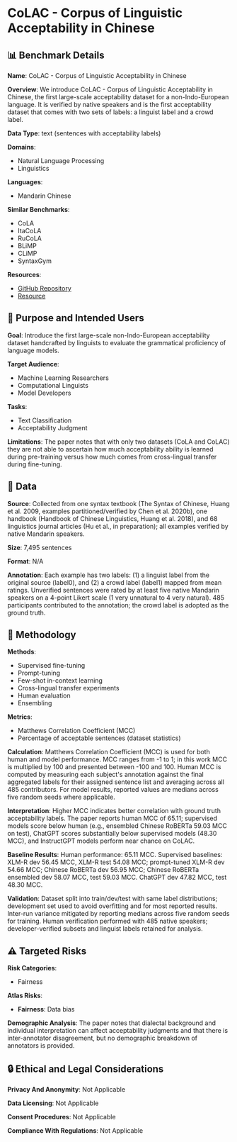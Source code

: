 # CoLAC - Corpus of Linguistic Acceptability in Chinese

## 📊 Benchmark Details

**Name**: CoLAC - Corpus of Linguistic Acceptability in Chinese

**Overview**: We introduce CoLAC - Corpus of Linguistic Acceptability in Chinese, the first large-scale acceptability dataset for a non-Indo-European language. It is verified by native speakers and is the first acceptability dataset that comes with two sets of labels: a linguist label and a crowd label.

**Data Type**: text (sentences with acceptability labels)

**Domains**:
- Natural Language Processing
- Linguistics

**Languages**:
- Mandarin Chinese

**Similar Benchmarks**:
- CoLA
- ItaCoLA
- RuCoLA
- BLiMP
- CLiMP
- SyntaxGym

**Resources**:
- [GitHub Repository](https://github.com/huhailinguist/CoLAC)
- [Resource](https://arxiv.org/abs/2305.14091)

## 🎯 Purpose and Intended Users

**Goal**: Introduce the first large-scale non-Indo-European acceptability dataset handcrafted by linguists to evaluate the grammatical proficiency of language models.

**Target Audience**:
- Machine Learning Researchers
- Computational Linguists
- Model Developers

**Tasks**:
- Text Classification
- Acceptability Judgment

**Limitations**: The paper notes that with only two datasets (CoLA and CoLAC) they are not able to ascertain how much acceptability ability is learned during pre-training versus how much comes from cross-lingual transfer during fine-tuning.

## 💾 Data

**Source**: Collected from one syntax textbook (The Syntax of Chinese, Huang et al. 2009, examples partitioned/verified by Chen et al. 2020b), one handbook (Handbook of Chinese Linguistics, Huang et al. 2018), and 68 linguistics journal articles (Hu et al., in preparation); all examples verified by native Mandarin speakers.

**Size**: 7,495 sentences

**Format**: N/A

**Annotation**: Each example has two labels: (1) a linguist label from the original source (label0), and (2) a crowd label (label1) mapped from mean ratings. Unverified sentences were rated by at least five native Mandarin speakers on a 4-point Likert scale (1 very unnatural to 4 very natural). 485 participants contributed to the annotation; the crowd label is adopted as the ground truth.

## 🔬 Methodology

**Methods**:
- Supervised fine-tuning
- Prompt-tuning
- Few-shot in-context learning
- Cross-lingual transfer experiments
- Human evaluation
- Ensembling

**Metrics**:
- Matthews Correlation Coefficient (MCC)
- Percentage of acceptable sentences (dataset statistics)

**Calculation**: Matthews Correlation Coefficient (MCC) is used for both human and model performance. MCC ranges from -1 to 1; in this work MCC is multiplied by 100 and presented between -100 and 100. Human MCC is computed by measuring each subject's annotation against the final aggregated labels for their assigned sentence list and averaging across all 485 contributors. For model results, reported values are medians across five random seeds where applicable.

**Interpretation**: Higher MCC indicates better correlation with ground truth acceptability labels. The paper reports human MCC of 65.11; supervised models score below human (e.g., ensembled Chinese RoBERTa 59.03 MCC on test), ChatGPT scores substantially below supervised models (48.30 MCC), and InstructGPT models perform near chance on CoLAC.

**Baseline Results**: Human performance: 65.11 MCC. Supervised baselines: XLM-R dev 56.45 MCC, XLM-R test 54.08 MCC; prompt-tuned XLM-R dev 54.66 MCC; Chinese RoBERTa dev 56.95 MCC; Chinese RoBERTa ensembled dev 58.07 MCC, test 59.03 MCC. ChatGPT dev 47.82 MCC, test 48.30 MCC.

**Validation**: Dataset split into train/dev/test with same label distributions; development set used to avoid overfitting and for most reported results. Inter-run variance mitigated by reporting medians across five random seeds for training. Human verification performed with 485 native speakers; developer-verified subsets and linguist labels retained for analysis.

## ⚠️ Targeted Risks

**Risk Categories**:
- Fairness

**Atlas Risks**:
- **Fairness**: Data bias

**Demographic Analysis**: The paper notes that dialectal background and individual interpretation can affect acceptability judgments and that there is inter-annotator disagreement, but no demographic breakdown of annotators is provided.

## 🔒 Ethical and Legal Considerations

**Privacy And Anonymity**: Not Applicable

**Data Licensing**: Not Applicable

**Consent Procedures**: Not Applicable

**Compliance With Regulations**: Not Applicable
